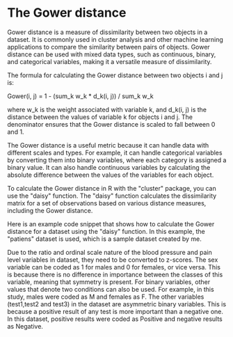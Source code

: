 # The Gower distance

Gower distance is a measure of dissimilarity between two objects in a dataset. It is commonly used in cluster analysis and other machine learning applications to compare the similarity between pairs of objects. Gower distance can be used with mixed data types, such as continuous, binary, and categorical variables, making it a versatile measure of dissimilarity.

The formula for calculating the Gower distance between two objects i and j is:

Gower(i, j) = 1 - (sum_k w_k * d_k(i, j)) / sum_k w_k

where w_k is the weight associated with variable k, and d_k(i, j) is the distance between the values of variable k for objects i and j. The denominator ensures that the Gower distance is scaled to fall between 0 and 1.

The Gower distance is a useful metric because it can handle data with different scales and types. For example, it can handle categorical variables by converting them into binary variables, where each category is assigned a binary value. It can also handle continuous variables by calculating the absolute difference between the values of the variables for each object.

To calculate the Gower distance in R with the "cluster" package, you can use the "daisy" function. The "daisy" function calculates the dissimilarity matrix for a set of observations based on various distance measures, including the Gower distance.

Here is an example code snippet that shows how to calculate the Gower distance for a dataset using the "daisy" function. In this example, the "patiens" dataset is used, which is a sample dataset created by me. 

Due to the ratio and ordinal scale nature of the blood pressure and pain level variables in dataset, they need to be converted to z-scores. The sex variable can be coded as 1 for males and 0 for females, or vice versa. This is because there is no difference in importance between the classes of this variable, meaning that symmetry is present. For binary variables, other values that denote two conditions can also be used. For example, in this study, males were coded as M and females as F. The other variables (test1,test2 and test3) in the dataset are asymmetric binary variables. This is because a positive result of any test is more important than a negative one. In this dataset, positive results were coded as Positive and negative results as Negative.
